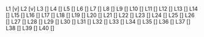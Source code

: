 L1 [v]
L2 [v]
L3 []
L4 []
L5 []
L6 []
L7 []
L8 []
L9 []
L10 []
L11 []
L12 []
L13 []
L14 []
L15 []
L16 []
L17 []
L18 []
L19 []
L20 []
L21 []
L22 []
L23 []
L24 []
L25 []
L26 []
L27 []
L28 []
L29 []
L30 []
L31 []
L32 []
L33 []
L34 []
L35 []
L36 []
L37 []
L38 []
L39 []
L40 []
